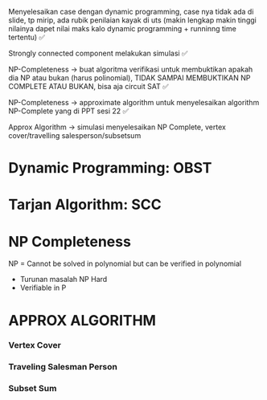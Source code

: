Menyelesaikan case dengan dynamic programming, case nya tidak ada di slide, tp mirip, ada rubik penilaian kayak di uts (makin lengkap makin tinggi nilainya dapet nilai maks kalo dynamic programming + runninng time tertentu) ✅

Strongly connected component melakukan simulasi ✅

NP-Completeness -> buat algoritma verifikasi untuk membuktikan apakah dia NP atau bukan (harus polinomial), TIDAK SAMPAI MEMBUKTIKAN NP COMPLETE ATAU BUKAN, bisa aja circuit SAT ✅

NP-Completeness -> approximate algorithm untuk menyelesaikan algorithm NP-Complete yang di PPT sesi 22 ✅

Approx Algorithm -> simulasi menyelesaikan NP Complete, vertex cover/travelling salesperson/subsetsum


# Dynamic Programming: OBST

# Tarjan Algorithm: SCC

# NP Completeness
NP = Cannot be solved in polynomial but can be verified in polynomial
- Turunan masalah NP Hard
- Verifiable in P



# APPROX ALGORITHM
### Vertex Cover


### Traveling Salesman Person


### Subset Sum